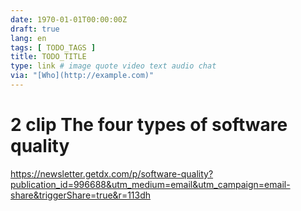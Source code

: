 ```yaml
---
date: 1970-01-01T00:00:00Z
draft: true
lang: en
tags: [ TODO_TAGS ]
title: TODO_TITLE
type: link # image quote video text audio chat
via: "[Who](http://example.com)"
---
```

# 2 clip The four types of software quality


<https://newsletter.getdx.com/p/software-quality?publication_id=996688&utm_medium=email&utm_campaign=email-share&triggerShare=true&r=113dh>


